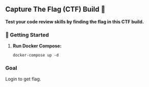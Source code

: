 ## Capture The Flag (CTF) Build 🚩

**Test your code review skills by finding the flag in this CTF build.**

### 🚀 Getting Started

1. **Run Docker Compose:**
   ```shell
   docker-compose up -d

### Goal
Login to get flag.
